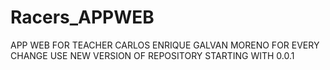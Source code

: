 # Racers_APPWEB
APP WEB FOR TEACHER CARLOS ENRIQUE GALVAN MORENO
FOR EVERY CHANGE USE NEW VERSION OF REPOSITORY STARTING WITH 0.0.1
